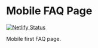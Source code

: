 # Mobile FAQ Page

[![Netlify Status](https://api.netlify.com/api/v1/badges/fc7fbd31-18ab-4e4e-aec9-d40d809e3a42/deploy-status)](https://app.netlify.com/sites/mobile-faq/deploys)

Mobile first FAQ page.
